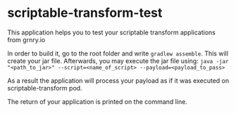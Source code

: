 # scriptable-transform-test
This application helps you to test your scriptable transform applications from grnry.io

In order to build it, go to the root folder and write ``gradlew assemble``. This will create your jar file. Afterwards, you may execute the jar file using:
``java -jar "<path_to_jar>" --script=<name_of_script> --payload=<payload_to_pass>``

As a result the application will process your payload as if it was executed on scriptable-transform pod.

The return of your application is printed on the command line.
